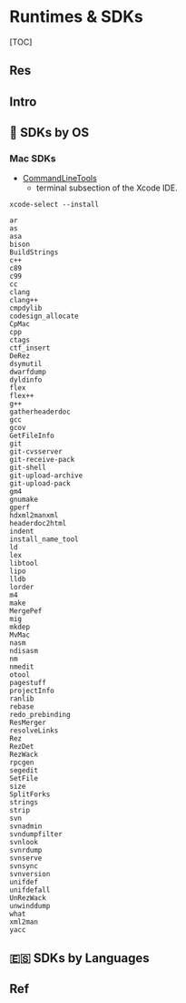 # Runtimes & SDKs

[TOC]



## Res


## Intro



## 📇 SDKs by OS
### Mac SDKs

+ [CommandLineTools](https://osxdaily.com/2014/02/12/install-command-line-tools-mac-os-x/)
	+ terminal subsection of the Xcode IDE.  


```shell
xcode-select --install
```

``` shell
ar  
as  
asa  
bison  
BuildStrings  
c++  
c89  
c99  
cc  
clang  
clang++  
cmpdylib  
codesign_allocate  
CpMac  
cpp  
ctags  
ctf_insert  
DeRez  
dsymutil  
dwarfdump  
dyldinfo  
flex  
flex++  
g++  
gatherheaderdoc  
gcc  
gcov  
GetFileInfo  
git  
git-cvsserver  
git-receive-pack  
git-shell  
git-upload-archive  
git-upload-pack  
gm4  
gnumake  
gperf  
hdxml2manxml  
headerdoc2html  
indent  
install_name_tool  
ld  
lex  
libtool  
lipo  
lldb  
lorder  
m4  
make  
MergePef  
mig  
mkdep  
MvMac  
nasm  
ndisasm  
nm  
nmedit  
otool  
pagestuff  
projectInfo  
ranlib  
rebase  
redo_prebinding  
ResMerger  
resolveLinks  
Rez  
RezDet  
RezWack  
rpcgen  
segedit  
SetFile  
size  
SplitForks  
strings  
strip  
svn  
svnadmin  
svndumpfilter  
svnlook  
svnrdump  
svnserve  
svnsync  
svnversion  
unifdef  
unifdefall  
UnRezWack  
unwinddump  
what  
xml2man  
yacc
```



## 🇪🇸 SDKs by Languages



## Ref

